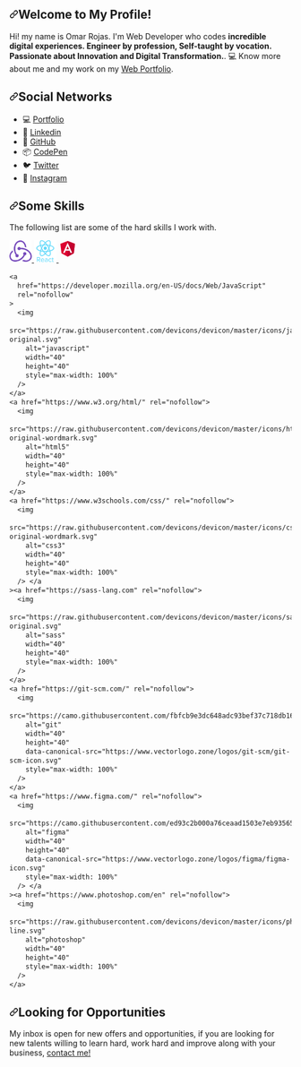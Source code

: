 <article class="markdown-body entry-content container-lg f5" itemprop="text">
  <h1 dir="auto">
    <a
      id="user-content-welcome-to-my-profile"
      class="anchor"
      aria-hidden="true"
      href="#welcome-to-my-profile"
      ><svg
        class="octicon octicon-link"
        viewBox="0 0 16 16"
        version="1.1"
        width="16"
        height="16"
        aria-hidden="true"
      >
        <path
          fill-rule="evenodd"
          d="M7.775 3.275a.75.75 0 001.06 1.06l1.25-1.25a2 2 0 112.83 2.83l-2.5 2.5a2 2 0 01-2.83 0 .75.75 0 00-1.06 1.06 3.5 3.5 0 004.95 0l2.5-2.5a3.5 3.5 0 00-4.95-4.95l-1.25 1.25zm-4.69 9.64a2 2 0 010-2.83l2.5-2.5a2 2 0 012.83 0 .75.75 0 001.06-1.06 3.5 3.5 0 00-4.95 0l-2.5 2.5a3.5 3.5 0 004.95 4.95l1.25-1.25a.75.75 0 00-1.06-1.06l-1.25 1.25a2 2 0 01-2.83 0z"
        ></path></svg></a
    >Welcome to My Profile!
  </h1>
  <p dir="auto">
    Hi! my name is Omar Rojas. I'm Web Developer who codes
    <strong
      >incredible digital experiences. Engineer by profession, Self-taught by
      vocation. Passionate about Innovation and Digital Transformation.</strong
    >.
    <g-emoji
      class="g-emoji"
      alias="computer"
      fallback-src="https://github.githubassets.com/images/icons/emoji/unicode/1f4bb.png"
      >💻</g-emoji
    >
    Know more about me and my work on my
    <a href="https://project-portfolio-aede4.web.app/" rel="nofollow"
      >Web Portfolio</a
    >.
  </p>
  <h2 dir="auto">
    <a
      id="user-content-social-networks"
      class="anchor"
      aria-hidden="true"
      href="#social-networks"
      ><svg
        class="octicon octicon-link"
        viewBox="0 0 16 16"
        version="1.1"
        width="16"
        height="16"
        aria-hidden="true"
      >
        <path
          fill-rule="evenodd"
          d="M7.775 3.275a.75.75 0 001.06 1.06l1.25-1.25a2 2 0 112.83 2.83l-2.5 2.5a2 2 0 01-2.83 0 .75.75 0 00-1.06 1.06 3.5 3.5 0 004.95 0l2.5-2.5a3.5 3.5 0 00-4.95-4.95l-1.25 1.25zm-4.69 9.64a2 2 0 010-2.83l2.5-2.5a2 2 0 012.83 0 .75.75 0 001.06-1.06 3.5 3.5 0 00-4.95 0l-2.5 2.5a3.5 3.5 0 004.95 4.95l1.25-1.25a.75.75 0 00-1.06-1.06l-1.25 1.25a2 2 0 01-2.83 0z"
        ></path></svg></a
    >Social Networks
  </h2>
  <ul dir="auto">
    <li>
      <g-emoji
        class="g-emoji"
        alias="computer"
        fallback-src="https://github.githubassets.com/images/icons/emoji/unicode/1f4bb.png"
        >💻</g-emoji
      >
      <a href="https://project-portfolio-aede4.web.app/" rel="nofollow"
        >Portfolio</a
      >
    </li>
    <li>
      <g-emoji
        class="g-emoji"
        alias="page_with_curl"
        fallback-src="https://github.githubassets.com/images/icons/emoji/unicode/1f4c3.png"
        >📃</g-emoji
      >
      <a href="https://www.linkedin.com/in/omar-rojas-ochoa/" rel="nofollow"
        >Linkedin</a
      >
    </li>
    <li>
      <g-emoji
        class="g-emoji"
        alias="robot"
        fallback-src="https://github.githubassets.com/images/icons/emoji/unicode/1f916.png"
        >🤖</g-emoji
      >
      <a href="https://github.com/omarrojasochoa">GitHub</a>
    </li>
    <li>
      <g-emoji
        class="g-emoji"
        alias="package"
        fallback-src="https://github.githubassets.com/images/icons/emoji/unicode/1f4e6.png"
        >📦</g-emoji
      >
      <a href="https://codepen.io/omar-rojas-ochoa" rel="nofollow">CodePen</a>
    </li>
    <li>
      <g-emoji
        class="g-emoji"
        alias="bird"
        fallback-src="https://github.githubassets.com/images/icons/emoji/unicode/1f426.png"
        >🐦</g-emoji
      >
      <a href="https://twitter.com/omarrojasochoa" rel="nofollow">Twitter</a>
    </li>
    <li>
      <g-emoji
        class="g-emoji"
        alias="camera_flash"
        fallback-src="https://github.githubassets.com/images/icons/emoji/unicode/1f4f8.png"
        >📸</g-emoji
      >
      <a href="https://www.instagram.com/omar.ro30/" rel="nofollow"
        >Instagram</a
      >
    </li>
    <!-- <li>
      <g-emoji
        class="g-emoji"
        alias="clapper"
        fallback-src="https://github.githubassets.com/images/icons/emoji/unicode/1f3ac.png"
        >🎬</g-emoji
      >
      <a
        href="https://www.youtube.com/channel/UCeHK2wE6oweMl733-4BihDQ"
        rel="nofollow"
        >Youtube</a
      >
    </li> -->
  </ul>
  <h2 dir="auto">
    <a
      id="user-content-some-skills"
      class="anchor"
      aria-hidden="true"
      href="#some-skills"
      ><svg
        class="octicon octicon-link"
        viewBox="0 0 16 16"
        version="1.1"
        width="16"
        height="16"
        aria-hidden="true"
      >
        <path
          fill-rule="evenodd"
          d="M7.775 3.275a.75.75 0 001.06 1.06l1.25-1.25a2 2 0 112.83 2.83l-2.5 2.5a2 2 0 01-2.83 0 .75.75 0 00-1.06 1.06 3.5 3.5 0 004.95 0l2.5-2.5a3.5 3.5 0 00-4.95-4.95l-1.25 1.25zm-4.69 9.64a2 2 0 010-2.83l2.5-2.5a2 2 0 012.83 0 .75.75 0 001.06-1.06 3.5 3.5 0 00-4.95 0l-2.5 2.5a3.5 3.5 0 004.95 4.95l1.25-1.25a.75.75 0 00-1.06-1.06l-1.25 1.25a2 2 0 01-2.83 0z"
        ></path></svg></a
    >Some Skills
  </h2>
  <p dir="auto">The following list are some of the hard skills I work with.</p>
  <p align="left" dir="auto">
    <a href="https://redux.js.org" rel="nofollow">
      <img
        src="https://raw.githubusercontent.com/devicons/devicon/master/icons/redux/redux-original.svg"
        alt="redux"
        width="40"
        height="40"
        style="max-width: 100%"
      />
    </a>
    <a href="https://reactjs.org/" rel="nofollow">
      <img
        src="https://raw.githubusercontent.com/devicons/devicon/master/icons/react/react-original-wordmark.svg"
        alt="react"
        width="40"
        height="40"
        style="max-width: 100%"
      />
    </a>
    <a href="https://angular.io/" rel="nofollow">
      <svg width="40" height="40" style="max-width: 100%" alt="angular">
        <g>
          <path d="M16 2L3 7L5 24L16 30L27 24L29 7L16 2Z" fill="#DD0031" />
          <path d="M16 2V30L27 24L29 7L16 2Z" fill="#C3002F" />
          <path
            d="M15.9998 5.09375L7.87305 23.3638H10.9031L12.5368 19.2757H19.4348L21.0685 23.3638H24.0986L15.9998 5.09375ZM18.3736 16.7557H13.626L15.9998 11.0298L18.3736 16.7557Z"
            fill="white"
          />
        </g>
      </svg>
    </a>

    <a
      href="https://developer.mozilla.org/en-US/docs/Web/JavaScript"
      rel="nofollow"
    >
      <img
        src="https://raw.githubusercontent.com/devicons/devicon/master/icons/javascript/javascript-original.svg"
        alt="javascript"
        width="40"
        height="40"
        style="max-width: 100%"
      />
    </a>
    <a href="https://www.w3.org/html/" rel="nofollow">
      <img
        src="https://raw.githubusercontent.com/devicons/devicon/master/icons/html5/html5-original-wordmark.svg"
        alt="html5"
        width="40"
        height="40"
        style="max-width: 100%"
      />
    </a>
    <a href="https://www.w3schools.com/css/" rel="nofollow">
      <img
        src="https://raw.githubusercontent.com/devicons/devicon/master/icons/css3/css3-original-wordmark.svg"
        alt="css3"
        width="40"
        height="40"
        style="max-width: 100%"
      /> </a
    ><a href="https://sass-lang.com" rel="nofollow">
      <img
        src="https://raw.githubusercontent.com/devicons/devicon/master/icons/sass/sass-original.svg"
        alt="sass"
        width="40"
        height="40"
        style="max-width: 100%"
      />
    </a>
    <a href="https://git-scm.com/" rel="nofollow">
      <img
        src="https://camo.githubusercontent.com/fbfcb9e3dc648adc93bef37c718db16c52f617ad055a26de6dc3c21865c3321d/68747470733a2f2f7777772e766563746f726c6f676f2e7a6f6e652f6c6f676f732f6769742d73636d2f6769742d73636d2d69636f6e2e737667"
        alt="git"
        width="40"
        height="40"
        data-canonical-src="https://www.vectorlogo.zone/logos/git-scm/git-scm-icon.svg"
        style="max-width: 100%"
      />
    </a>
    <a href="https://www.figma.com/" rel="nofollow">
      <img
        src="https://camo.githubusercontent.com/ed93c2b000a76ceaad1503e7eb9356591b885227e82a36a005b9d3498b303ba5/68747470733a2f2f7777772e766563746f726c6f676f2e7a6f6e652f6c6f676f732f6669676d612f6669676d612d69636f6e2e737667"
        alt="figma"
        width="40"
        height="40"
        data-canonical-src="https://www.vectorlogo.zone/logos/figma/figma-icon.svg"
        style="max-width: 100%"
      /> </a
    ><a href="https://www.photoshop.com/en" rel="nofollow">
      <img
        src="https://raw.githubusercontent.com/devicons/devicon/master/icons/photoshop/photoshop-line.svg"
        alt="photoshop"
        width="40"
        height="40"
        style="max-width: 100%"
      />
    </a>
  </p>
  <h2 dir="auto">
    <a
      id="user-content-looking-for-opportunities"
      class="anchor"
      aria-hidden="true"
      href="#looking-for-opportunities"
      ><svg
        class="octicon octicon-link"
        viewBox="0 0 16 16"
        version="1.1"
        width="16"
        height="16"
        aria-hidden="true"
      >
        <path
          fill-rule="evenodd"
          d="M7.775 3.275a.75.75 0 001.06 1.06l1.25-1.25a2 2 0 112.83 2.83l-2.5 2.5a2 2 0 01-2.83 0 .75.75 0 00-1.06 1.06 3.5 3.5 0 004.95 0l2.5-2.5a3.5 3.5 0 00-4.95-4.95l-1.25 1.25zm-4.69 9.64a2 2 0 010-2.83l2.5-2.5a2 2 0 012.83 0 .75.75 0 001.06-1.06 3.5 3.5 0 00-4.95 0l-2.5 2.5a3.5 3.5 0 004.95 4.95l1.25-1.25a.75.75 0 00-1.06-1.06l-1.25 1.25a2 2 0 01-2.83 0z"
        ></path></svg></a
    >Looking for Opportunities
  </h2>
  <p dir="auto">
    My inbox is open for new offers and opportunities, if you are looking for
    new talents willing to learn hard, work hard and improve along with your
    business, <a href="mailto:orojas3095@gmail.com">contact me!</a>
  </p>
</article>
